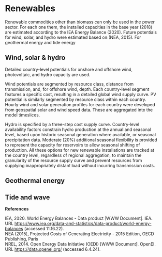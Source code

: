 # Renewables

Renewable commodities other than biomass can only be used in the power sector. For each one them, the installed capacities in the base year (2018) are estimated according to the IEA Energy Balance (2020). Future potentials for wind, solar, and hydro were estimated based on (NEA, 2015). For geothermal energy and tide energy

## Wind, solar & hydro

Detailed country-level potentials for onshore and offshore wind, photovoltaic, and hydro capacity are used.

Wind potentials are segmented by resource class, distance from transmission, and, for offshore wind, depth. Each country-level segment features a specific cost, resulting in a detailed global wind supply curve.
PV potential is similarly segmented by resource class within each country. 
Hourly wind and solar generation profiles for each country were developed from geospatial solar and wind speed data. These are aggregated into the model timeslices.

Hydro is specified by a three-step cost supply curve. Country-level availability factors constrain hydro production at the annual and seasonal level, based
upon historic seasonal generation where available, or seasonal precipitation data. Moderate (20%) additional seasonal flexibility is provided to represent the capacity for reservoirs to allow seasonal shifting of production.
All these options for new renewable installations are tracked at the country level, regardless of regional aggregation, to maintain the granularity of the resource supply curve and prevent resources from supplying inappropriately distant load without incurring transmission costs.

## Geothermal energy

## Tide and wave

**References**

IEA, 2020. World Energy Balances - Data product [WWW Document]. IEA. URL https://www.iea.org/data-and-statistics/data-product/world-energy-balances (accessed 11.16.22).  
NEA (2015), Projected Costs of Generating Electricity - 2015 Edition, OECD Publishing, Paris  
NREL, 2014. Open Energy Data Initiative (OEDI) [WWW Document]. OpenEI. URL https://data.openei.org/ (accessed 6.4.24).
